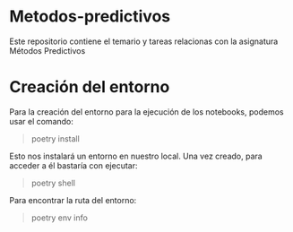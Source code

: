 # Metodos-predictivos
Este repositorio contiene el temario y tareas relacionas con la asignatura Métodos Predictivos


# Creación del entorno
Para la creación del entorno para la ejecución de los notebooks, podemos usar el comando:
> poetry install

Esto nos instalará un entorno en nuestro local. Una vez creado, para acceder a él bastaría con ejecutar:
> poetry shell

Para encontrar la ruta del entorno:
> poetry env info
